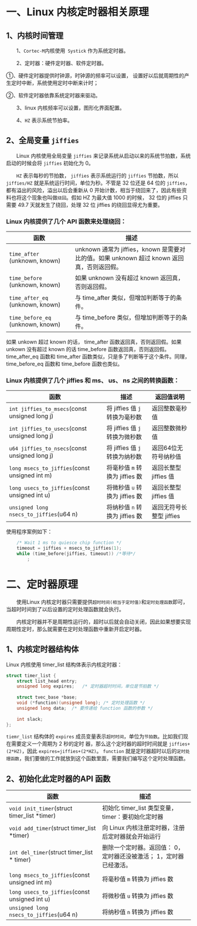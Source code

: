 # 一、Linux 内核定时器相关原理
## 1、内核时间管理
&emsp;&emsp;1、`Cortec-M`内核使用` Systick` 作为系统定时器。

&emsp;&emsp;2、定时器：硬件定时器、软件定时器。

①、硬件定时器提供时钟源，时钟源的频率可以设置， 设置好以后就周期性的产生定时中断，系统使用定时中断来计时；

②、软件定时器依靠系统定时器来驱动。

&emsp;&emsp;3、linux 内核频率可以设置，图形化界面配置。

&emsp;&emsp;4、`HZ` 表示系统节拍率。

## 2、全局变量 `jiffies`
&emsp;&emsp;Linux 内核使用全局变量 `jiffies` 来记录系统从启动以来的系统节拍数，系统启动的时候会将 `jiffies` 初始化为 0。

&emsp;&emsp;`HZ` 表示每秒的节拍数， `jiffies` 表示系统运行的 `jiffies` 节拍数，所以 `jiffies/HZ` 就是系统运行时间，单位为秒。不管是 32 位还是 64 位的 `jiffies`，都有溢出的风险，溢出以后会重新从 0 开始计数，相当于绕回来了，因此有些资料也将这个现象也叫做`绕回`。假如 HZ 为最大值 1000 的时候， 32 位的 jiffies 只需要 49.7 天就发生了绕回，处理 32 位 jiffies 的绕回显得尤为重要。

### Linux 内核提供了几个 API 函数来处理绕回：
| 函数                                  | 描述                                                          |
|-------------------------------------|---------------------------------------------------------------|
| `time_after` (unknown, known)       | unknown 通常为 jiffies，known 是需要对比的值。如果 unknown 超过 known 返回真，否则返回假。 |
| `time_before` (unknown, known)      | 如果 unknown 没有超过 known 返回真，否则返回假。                    |
| `time_after_eq` (unknown, known)    | 与 time_after 类似，但增加判断等于的条件。                          |
| `time_before_eq` (unknown, known)   | 与 time_before 类似，但增加判断等于的条件。                         |

如果 unkown 超过 known 的话， time_after 函数返回真，否则返回假。如果 unkown 没有超过 known 的话 time_before 函数返回真，否则返回假。 time_after_eq 函数和 time_after 函数类似，只是多了判断等于这个条件。同理，time_before_eq 函数和 time_before 函数也类似。

### Linux 内核提供了几个 jiffies 和 ms、 us、 ns 之间的转换函数：

| 函数                                       | 描述                                                                 | 返回值说明               |
|--------------------------------------------|----------------------------------------------------------------------|--------------------------|
| `int jiffies_to_msecs`(const unsigned long j) | 将 jiffies 值 `j` 转换为毫秒数                                   | 返回整数毫秒值           |
| `int jiffies_to_usecs`(const unsigned long j) | 将 jiffies 值 `j` 转换为微秒数                                   | 返回整数微秒值           |
| `u64 jiffies_to_nsecs`(const unsigned long j) | 将 jiffies 值 `j` 转换为纳秒数                                   | 返回64位无符号纳秒值     |
| `long msecs_to_jiffies`(const unsigned int m) | 将毫秒值 `m` 转换为 jiffies 数                                 | 返回长整型 jiffies 值    |
| `long usecs_to_jiffies`(const unsigned int u) | 将微秒值 `u` 转换为 jiffies 数                                 | 返回长整型 jiffies 值    |
| `unsigned long nsecs_to_jiffies`(u64 n)      | 将纳秒值 `n` 转换为 jiffies 数                                 | 返回无符号长整型 jiffies |

使用程序案例如下：
```cpp
	/* Wait 1 ms to quiesce chip function */
	timeout = jiffies + msecs_to_jiffies(1);
	while (time_before(jiffies, timeout)) /*等待*/
		;
```

# 二、定时器原理
&emsp;&emsp;使用Linux 内核定时器只需要提供`超时时间(相当于定时值)`和`定时处理函数`即可，当超时时间到了以后设置的定时处理函数就会执行。

&emsp;&emsp;内核定时器并不是周期性运行的，超时以后就会自动关闭，因此如果想要实现周期性定时，那么就需要在定时处理函数中重新开启定时器。

## 1、内核定时器结构体
Linux 内核使用 timer_list 结构体表示内核定时器：
```cpp
struct timer_list {  
	struct list_head entry;  
	unsigned long expires;   /* 定时器超时时间，单位是节拍数 */
	
	struct tvec_base *base;
	void (*function)(unsigned long); /* 定时处理函数 */
	unsigned long data;  /* 要传递给 function 函数的参数 */
	
	int slack;  
};
```
`tiemr_list` 结构体的 `expires` 成员变量表示`超时时间`，单位为`节拍数`。比如我们现在需要定义一个周期为 2 秒的定时 器，那么这个定时器的超时时间就是 `jiffies+(2*HZ)`，因此 `expires=jiffies+(2*HZ)`。 `function` 就是定时器超时以后的`定时处理函数`，我们要做的工作就放到这个函数里面，需要我们编写这个定时处理函数。

## 2、初始化此定时器的API 函数
| 函数                                       | 描述                                                                 |
|--------------------------------------------|--------------------------------------------------|
| `void init_timer`(struct timer_list *timer) | 初始化 timer_list 类型变量，timer：要初始化定时器     |
| `void add_timer`(struct timer_list *timer)  | 向 Linux 内核注册定时器，注册后定时器就会开始运行       |
| `int del_timer`(struct timer_list * timer)  | 删除一个定时器。返回值： 0，定时器还没被激活； 1，定时器已经激活。|
| `long msecs_to_jiffies`(const unsigned int m) | 将毫秒值 `m` 转换为 jiffies 数                   |
| `long usecs_to_jiffies`(const unsigned int u) | 将微秒值 `u` 转换为 jiffies 数                   |
| `unsigned long nsecs_to_jiffies`(u64 n)      | 将纳秒值 `n` 转换为 jiffies 数                    |
<!--stackedit_data:
eyJoaXN0b3J5IjpbMTc0NDExMTMxNywxMzY4MjkzMjE5LC0xOD
g1OTQ3NTEsMjA1NTU2MDk1LC04ODMwMzMxNTUsMzE3MzE3MDEy
LDE4OTE0ODU2OF19
-->